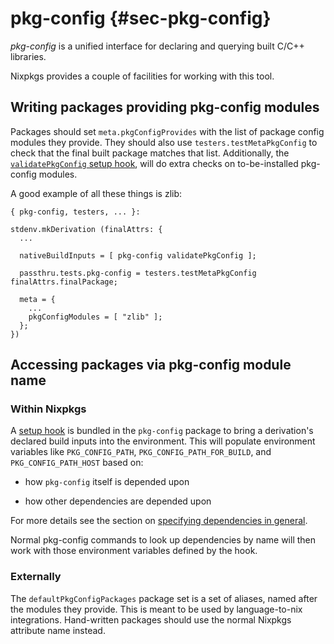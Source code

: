 # pkg-config {#sec-pkg-config}

*pkg-config* is a unified interface for declaring and querying built C/C++ libraries.

Nixpkgs provides a couple of facilities for working with this tool.

## Writing packages providing pkg-config modules

Packages should set `meta.pkgConfigProvides` with the list of package config modules they provide.
They should also use `testers.testMetaPkgConfig` to check that the final built package matches that list.
Additionally, the [`validatePkgConfig` setup hook](https://nixos.org/manual/nixpkgs/stable/#validatepkgconfig), will do extra checks on to-be-installed pkg-config modules.

A good example of all these things is zlib:

```
{ pkg-config, testers, ... }:

stdenv.mkDerivation (finalAttrs: {
  ...

  nativeBuildInputs = [ pkg-config validatePkgConfig ];

  passthru.tests.pkg-config = testers.testMetaPkgConfig finalAttrs.finalPackage;

  meta = {
    ...
    pkgConfigModules = [ "zlib" ];
  };
})
```

## Accessing packages via pkg-config module name

### Within Nixpkgs

A [setup hook](#setup-hook-pkg-config) is bundled in the `pkg-config` package to bring a derivation's declared build inputs into the environment.
This will populate environment variables like `PKG_CONFIG_PATH`, `PKG_CONFIG_PATH_FOR_BUILD`, and `PKG_CONFIG_PATH_HOST` based on:

 - how `pkg-config` itself is depended upon

 - how other dependencies are depended upon

For more details see the section on [specifying dependencies in general](#ssec-stdenv-dependencies).

Normal pkg-config commands to look up dependencies by name will then work with those environment variables defined by the hook.

### Externally

The `defaultPkgConfigPackages` package set is a set of aliases, named after the modules they provide.
This is meant to be used by language-to-nix integrations.
Hand-written packages should use the normal Nixpkgs attribute name instead.
